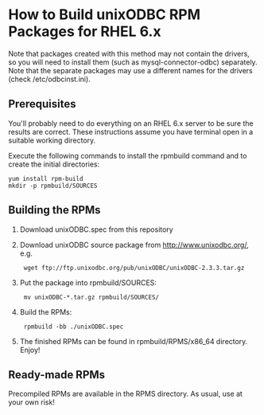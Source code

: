How to Build unixODBC RPM Packages for RHEL 6.x
=================================================

Note that packages created with this method may not contain the drivers, so you will need to install them (such as mysql-connector-odbc) separately. Note that the separate packages may use a different names for the drivers (check /etc/odbcinst.ini). 

Prerequisites
-------------

You'll probably need to do everything on an RHEL 6.x server to be sure the results are correct. These instructions assume you have terminal open in a suitable working directory.

Execute the following commands to install the rpmbuild command and to create the initial directories:

    yum install rpm-build
    mkdir -p rpmbuild/SOURCES
    
Building the RPMs
-----------------

1. Download unixODBC.spec from this repository
2. Download unixODBC source package from http://www.unixodbc.org/, e.g.

        wget ftp://ftp.unixodbc.org/pub/unixODBC/unixODBC-2.3.3.tar.gz

3. Put the package into rpmbuild/SOURCES:

        mv unixODBC-*.tar.gz rpmbuild/SOURCES/
    
4. Build the RPMs:

        rpmbuild -bb ./unixODBC.spec
        
5. The finished RPMs can be found in rpmbuild/RPMS/x86_64 directory. Enjoy!

Ready-made RPMs
---------------

Precompiled RPMs are available in the RPMS directory. As usual, use at your own risk!
